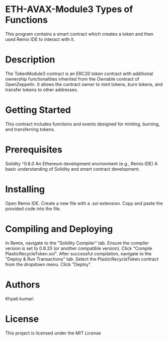 # ETH-AVAX-Module3 Types of Functions
This program contains a smart contract which creates a token and then used Remix IDE to interact with it.

# Description
The TokenModule3 contract is an ERC20 token contract with additional ownership functionalities inherited from the Ownable contract of OpenZeppelin. It allows the contract owner to mint tokens, burn tokens, and transfer tokens to other addresses.

# Getting Started
This contract includes functions and events designed for minting, burning, and transferring tokens.

# Prerequisites
Solidity ^0.8.0 An Ethereum development environment (e.g., Remix IDE) A basic understanding of Solidity and smart contract development.

# Installing
Open Remix IDE. Create a new file with a .sol extension. Copy and paste the provided code into the file.

# Compiling and Deploying
In Remix, navigate to the "Solidity Compiler" tab. Ensure the compiler version is set to 0.8.20 (or another compatible version). Click "Compile PlasticRecycleToken.sol". After successful compilation, navigate to the "Deploy & Run Transactions" tab. Select the PlasticRecycleToken contract from the dropdown menu. Click "Deploy".

# Authors
Khyati kumari

# License
This project is licensed under the MIT License
